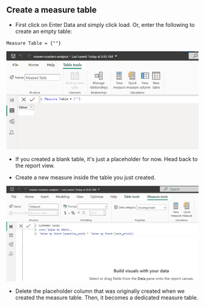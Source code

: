 ## Create a measure table

- First click on Enter Data and simply click load. Or, enter the following to create an empty table:


```
Measure Table = {""}
```

![create-vacant-measure_table](/DAX_pictures/create_vacant_measure_table.png "create a vacant measure table")


- If you created a blank table, it's just a placeholder for now. Head back to the report view.

- Create a new measure inside the table you just created.


![new_measure](/DAX_pictures/new_measure.png "new measure")


- Delete the placeholder column that was originally created when we created the measure table. Then, it becomes a dedicated measure table.
